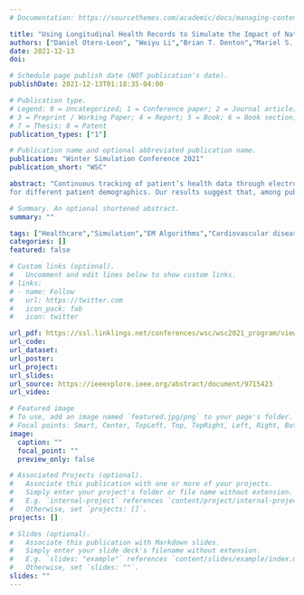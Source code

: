 ```yaml
---
# Documentation: https://sourcethemes.com/academic/docs/managing-content/

title: "Using Longitudinal Health Records to Simulate the Impact of National Treatment Guidelines for Cardiovascular Disease"
authors: ["Daniel Otero-Leon", "Weiyu Li","Brian T. Denton","Mariel S. Lavieri","Jeremy Sussman","Rodney A. Hayward"]
date: 2021-12-13 
doi:

# Schedule page publish date (NOT publication's date).
publishDate: 2021-12-13T01:18:35-04:00

# Publication type.
# Legend: 0 = Uncategorized; 1 = Conference paper; 2 = Journal article;
# 3 = Preprint / Working Paper; 4 = Report; 5 = Book; 6 = Book section;
# 7 = Thesis; 8 = Patent
publication_types: ["1"]

# Publication name and optional abbreviated publication name.
publication: "Winter Simulation Conference 2021"
publication_short: "WSC"

abstract: "Continuous tracking of patient’s health data through electronic health records (EHRs) has created an opportunity to predict healthcare policies’ long-term impacts. Despite the advances in EHRs, data may be missing or sparsely collected. In this article, we use EHR data to develop a simulation model to test multiple treatment guidelines for cardiovascular disease (CVD) prevention. We use our model to estimate treatment benefits in terms of CVD risk reduction and treatment harms due to side effects, based on when and how much medication the patients are exposed to over time. Our methodology consists of using the EM algorithm to fit sparse health data and a discrete-time Monte-Carlo simulation model to test guidelines
for different patient demographics. Our results suggest that, among published guidelines, those that focus on reducing CVD risk are able to reduce treatment without increasing the risk of severe health outcomes."

# Summary. An optional shortened abstract.
summary: ""

tags: ["Healthcare","Simulation","EM Algorithms","Cardiovascular diseases","Conference Proceedings"]
categories: []
featured: false

# Custom links (optional).
#   Uncomment and edit lines below to show custom links.
# links:
# - name: Follow
#   url: https://twitter.com
#   icon_pack: fab
#   icon: twitter

url_pdf: https://ssl.linklings.net/conferences/wsc/wsc2021_program/views/includes/files/con270s3-file1.pdf
url_code:
url_dataset:
url_poster:
url_project:
url_slides: 
url_source: https://ieeexplore.ieee.org/abstract/document/9715423
url_video:

# Featured image
# To use, add an image named `featured.jpg/png` to your page's folder. 
# Focal points: Smart, Center, TopLeft, Top, TopRight, Left, Right, BottomLeft, Bottom, BottomRight.
image:
  caption: ""
  focal_point: ""
  preview_only: false

# Associated Projects (optional).
#   Associate this publication with one or more of your projects.
#   Simply enter your project's folder or file name without extension.
#   E.g. `internal-project` references `content/project/internal-project/index.md`.
#   Otherwise, set `projects: []`.
projects: []

# Slides (optional).
#   Associate this publication with Markdown slides.
#   Simply enter your slide deck's filename without extension.
#   E.g. `slides: "example"` references `content/slides/example/index.md`.
#   Otherwise, set `slides: ""`.
slides: ""
---
```

